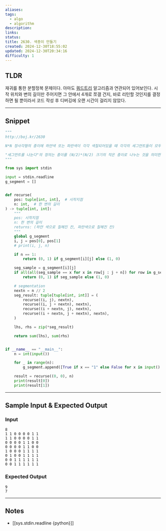 ```yaml
---
aliases: 
tags:
  - algo
  - algorithm
description: 
links: 
status: 
title: 2630. 색종이 만들기
created: 2024-12-30T18:55:02
updated: 2024-12-30T20:34:16
difficulty: 1
---
```


## TLDR

재귀를 통한 분할정복 문제이다. 아마도 [쿼드트리](https://en.wikipedia.org/wiki/Quadtree) 알고리즘과 연관되어 있어보인다. 시작 위치와 변의 길이만 주어지면 그 안에서 4개로 쪼갤 건지, 바로 리턴할 것인지를 결정하면 될 뿐이라서 코드 작성 후 디버깅에 오랜 시간이 걸리지 않았다.
<!-- 문제에 대한 간략한 설명 및 풀이 접근 방식 요약 -->

---

## Snippet

```python
"""
http://boj.kr/2630

N*N 정사각형의 종이에 하얀색 또는 파란색이 각각 색칠되어있을 때 각각의 세그먼트들이 모두 하얀색 또는 파란색으로 칠해져 있을 수 있도록 세그먼트를 나눈다. 더 이상 나눌 수 없을 때까지 세그먼트를 나누었을 때 하얀색 세그먼트와 파란색 세그먼트의 개수를 구하라.

"세그먼트를 나눈다"의 정의는 종이를 (N/2)*(N/2) 크기의 작은 종이로 나누는 것을 의미한다.
"""

from sys import stdin

input = stdin.readline
g_segment = []


def recurse(
    pos: tuple[int, int],  # 시작지점
    n: int,  # 한 변의 길이
) -> tuple[int, int]:
    """
    pos: 시작지점
    n: 한 변의 길이
    returns: (하얀 색으로 칠해진 칸, 파란색으로 칠해진 칸)
    """
    global g_segment
    i, j = pos[0], pos[1]
    # print(i, j, n)

    if n == 1:
        return (0, 1) if g_segment[i][j] else (1, 0)

    seg_sample = g_segment[i][j]
    if all(all(seg_sample == x for x in row[j : j + n]) for row in g_segment[i : i + n]):
        return (0, 1) if seg_sample else (1, 0)

    # segmentation
    nextn = n // 2
    seg_result: tuple[tuple[int, int]] = (
        recurse((i, j), nextn),
        recurse((i, j + nextn), nextn),
        recurse((i + nextn, j), nextn),
        recurse((i + nextn, j + nextn), nextn),
    )

    lhs, rhs = zip(*seg_result)

    return sum(lhs), sum(rhs)


if __name__ == "__main__":
    n = int(input())

    for _ in range(n):
        g_segment.append([True if x == "1" else False for x in input().strip().split()])

    result = recurse((0, 0), n)
    print(result[0])
    print(result[1])

```

<!-- 주요 코드 작성 -->

---

## Sample Input & Expected Output

### Input

```
8
1 1 0 0 0 0 1 1
1 1 0 0 0 0 1 1
0 0 0 0 1 1 0 0
0 0 0 0 1 1 0 0
1 0 0 0 1 1 1 1
0 1 0 0 1 1 1 1
0 0 1 1 1 1 1 1
0 0 1 1 1 1 1 1
```

### Expected Output

```
9
7
```

---

## Notes

- [[sys.stdin.readline {python}]]
